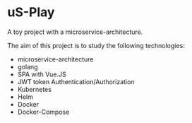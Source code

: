 # uS-Play

A toy project with a microservice-architecture.

The aim of this project is to study the following technologies:

- microservice-architecture
- golang
- SPA with Vue.JS
- JWT token Authentication/Authorization
- Kubernetes
- Helm
- Docker
- Docker-Compose
